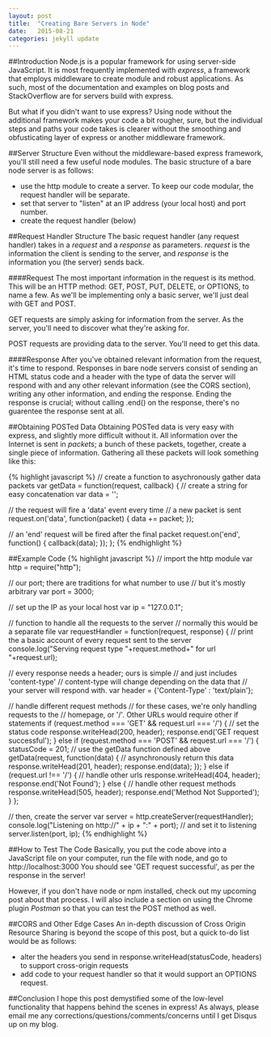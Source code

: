 ```yaml
---
layout: post
title:  "Creating Bare Servers in Node"
date:   2015-08-21
categories: jekyll update
---
```

##Introduction
Node.js is a popular framework for using server-side JavaScript. It is most frequently implemented with *express*, a framework that employs middleware to create module and robust applications. As such, most of the documentation and examples on blog posts and StackOverflow are for servers build with express.

But what if you didn't want to use express? Using node without the additional framework makes your code a bit rougher, sure, but the individual steps and paths your code takes is clearer without the smoothing and obfusticating layer of express or another middleware framework.

##Server Structure
Even without the middleware-based express framework, you'll still need a few useful node modules. The basic structure of a bare node server is as follows:

* use the http module to create a server. To keep our code modular, the request handler will be separate.
* set that server to "listen" at an IP address (your local host) and port number.
* create the request handler (below)

##Request Handler Structure
The basic request handler (any request handler) takes in a 
*request* and a *response* as parameters. *request* is the information the client is sending to the server, and *response* is the information you (the server) sends back. 

####Request
The most important information in the request is its method. This will be an HTTP method: GET, POST, PUT, DELETE, or OPTIONS, to name a few. As we'll be implementing only a basic server, we'll just deal with GET and POST.

GET requests are simply asking for information from the server. As the server, you'll need to discover what they're asking for.

POST requests are providing data to the server. You'll need to get this data.

####Response
After you've obtained relevant information from the request, it's time to respond. Responses in bare node servers consist of sending an HTML status code and a header with the type of data the server will respond with and any other relevant information (see the CORS section), writing any other information, and ending the response. Ending the response is crucial; without calling .end() on the response, there's no guarentee the response sent at all.

##Obtaining POSTed Data
Obtaining POSTed data is very easy with express, and slightly more difficult without it. All information over the Internet is sent in *packets*; a bunch of these packets, together, create a single piece of information. Gathering all these packets will look something like this:

{% highlight javascript %}
// create a function to asychronously gather data packets
var getData = function(request, callback) {
  // create a string for easy concatenation
  var data = '';

  // the request will fire a 'data' event every time
  // a new packet is sent
  request.on('data', function(packet) {
    data += packet;
  });

  // an 'end' request will be fired after the final packet
  request.on('end', function() {
    callback(data);
  });
};
{% endhighlight %}

##Example Code
{% highlight javascript %}
// import the http module
var http = require("http");

// our port; there are traditions for what number to use
// but it's mostly arbitrary
var port = 3000;

// set up the IP as your local host
var ip = "127.0.0.1";

// function to handle all the requests to the server
// normally this would be a separate file
var requestHandler = function(request, response) {
  // print the a basic account of every request sent to the server
  console.log("Serving request type "+request.method+" for url "+request.url);

  // every response needs a header; ours is simple
  // and just includes 'content-type'
  // content-type will change depending on the data that
  // your server will respond with.
  var header = {'Content-Type' : 'text/plain'};

  // handle different request methods
  // for these cases, we're only handling requests to the
  // homepage, or '/'. Other URLs would require other if statements
  if (request.method === 'GET' && request.url === '/') {
    // set the status code
    response.writeHead(200, header);
    response.end('GET request successful');
  } else if (request.method === 'POST' && request.url === '/') {
    statusCode = 201;
    // use the getData function defined above
    getData(request, function(data) {
      // asynchronously return this data
      response.writeHead(201, header);
      response.end(data);
    });
  } else if (request.url !== '/') {
     // handle other urls
     response.writeHead(404, header);
     response.end('Not Found');
  } else {
     // handle other request methods
    response.writeHead(505, header);
    response.end('Method Not Supported');
  }
};

// then, create the server
var server = http.createServer(requestHandler);
console.log("Listening on http://" + ip + ":" + port);
// and set it to listening
server.listen(port, ip);
{% endhighlight %}

##How to Test The Code
Basically, you put the code above into a JavaScript file on your computer, run the file with node, and go to http://localhost:3000 You should see 'GET request successful', as per the response in the server!

However, if you don't have node or npm installed, check out my upcoming post about that process. I will also include a section on using the Chrome plugin *Postman* so that you can test the POST method as well.

##CORS and Other Edge Cases
An in-depth discussion of Cross Origin Resource Sharing is beyond the scope of this post, but a quick to-do list would be as follows:

* alter the headers you send in response.writeHead(statusCode, headers) to support cross-origin requests
* add code to your request handler so that it would support an OPTIONS request. 

##Conclusion
I hope this post demystified some of the low-level functionality that happens behind the scenes in express! As always, please email me any corrections/questions/comments/concerns until I get Disqus up on my blog.